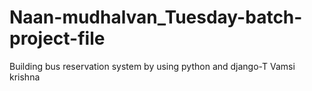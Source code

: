 # Naan-mudhalvan_Tuesday-batch-project-file
Building bus reservation system by using python and django-T Vamsi krishna
